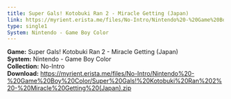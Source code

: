 ```yaml
---
title: Super Gals! Kotobuki Ran 2 - Miracle Getting (Japan)
link: https://myrient.erista.me/files/No-Intro/Nintendo%20-%20Game%20Boy%20Color/Super%20Gals!%20Kotobuki%20Ran%202%20-%20Miracle%20Getting%20(Japan).zip
type: single1
System: Nintendo - Game Boy Color
---
```

<b>Game:</b> Super Gals! Kotobuki Ran 2 - Miracle Getting (Japan)<br>
<b>System:</b> Nintendo - Game Boy Color<br>
<b>Collection:</b> No-Intro<br>
<b>Download:</b> https://myrient.erista.me/files/No-Intro/Nintendo%20-%20Game%20Boy%20Color/Super%20Gals!%20Kotobuki%20Ran%202%20-%20Miracle%20Getting%20(Japan).zip